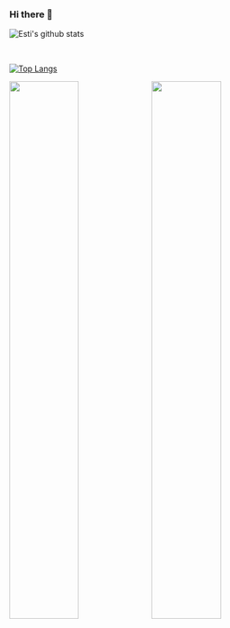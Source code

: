 ### Hi there 👋

![Esti's github stats](https://github-readme-stats.vercel.app/api?username=estibalizmartin)

<br>

[![Top Langs](https://github-readme-stats.vercel.app/api/top-langs/?username=estibalizmartin)](https://github.com/estibalizmartin/github-readme-stats)

<p align="left">
  <img width="49.5%" src="https://github-readme-stats.vercel.app/api?username=estibalizmartin" />
    <img width="49.5%" src="https://github-readme-stats.vercel.app/api/top-langs/?username=estibalizmartin" />
  </a>
</p>
<br>
